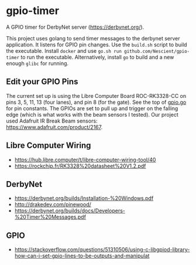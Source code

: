 # gpio-timer
A GPIO timer for DerbyNet server (https://derbynet.org/).

This project uses golang to send timer messages to the derbynet server application.  It listens for GPIO pin changes.  Use the `build.sh` script to build the executable.  Install `docker` and use `go.sh run github.com/Nescient/gpio-timer` to run the executable.  Alternatively, install `go` to build and a new enough `glibc` for running.

## Edit your GPIO Pins
The current set up is using the Libre Computer Board ROC-RK3328-CC on pins 3, 5, 11, 13 (four lanes), and pin 8 (for the gate).  See the top of [gpio.go](gpio/gpio.go) for pin constants.  The GPIOs are set to pull up and trigger on the falling edge (which is what works with the beam sensors I tested).  Our project used Adafruit IR Break Beam sensors: https://www.adafruit.com/product/2167.

## Libre Computer Wiring
- https://hub.libre.computer/t/libre-computer-wiring-tool/40
- https://rockchip.fr/RK3328%20datasheet%20V1.2.pdf


## DerbyNet
- https://derbynet.org/builds/Installation-%20Windows.pdf
- http://drakedev.com/pinewood/
- https://derbynet.org/builds/docs/Developers-%20Timer%20Messages.pdf

<!-- RaceCoordinator, password "doyourbest" (without the quotes): this role can do anything at all. -->
<!-- RaceCrew, password "murphy" (as in Don Murphy, not Murphy’s Law): this role can do things -->
<!-- like check racers in, but not erase the database -->

## GPIO
- https://stackoverflow.com/questions/51310506/using-c-libgpiod-library-how-can-i-set-gpio-lines-to-be-outputs-and-manipulat